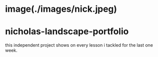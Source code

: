 # image(./images/nick.jpeg)
# nicholas-landscape-portfolio
this independent project shows on every lesson i tackled for the last one week.
